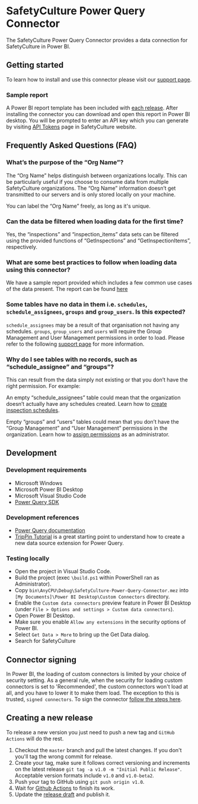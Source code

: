 # SafetyCulture Power Query Connector

The SafetyCulture Power Query Connector provides a data connection for SafetyCulture in Power BI.

## Getting started

To learn how to install and use this connector please visit our [support page](https://help.safetyculture.com/en_us/1514571103-SkUXQp9Hv).

### Sample report

A Power BI report template has been included with [each release](https://github.com/SafetyCulture/SafetyCulture-Power-Query-Connector/releases). After installing the connector you can download and open this report in Power BI desktop. You will be prompted to enter an API key which you can generate by visiting [API Tokens](https://app.safetyculture.com/account/api-tokens) page in SafetyCulture website.

## Frequently Asked Questions (FAQ)

### What’s the purpose of the “Org Name”?

The “Org Name” helps distinguish between organizations locally. This can be particularly useful if you choose to consume data from multiple SafetyCulture organizations. The “Org Name” information doesn’t get transmitted to our servers and is only stored locally on your machine.

You can label the “Org Name” freely, as long as it's unique.

### Can the data be filtered when loading data for the first time?

Yes, the “inspections” and “inspection_items” data sets can be filtered using the provided functions of “GetInspections” and “GetInspectionItems”, respectively.

### What are some best practices to follow when loading data using this connector?

We have a sample report provided which includes a few common use cases of the data present. The report can be found [here](./Sample%20Report.pbit)

### Some tables have no data in them i.e. `schedules`, `schedule_assignees`, `groups` and `group_users`. Is this expected?

`schedule_assignees` may be a result of that organisation not having any schedules. `groups`, `group_users` and `users` will require the Group Management and User Management permissions in order to load. Please refer to the following [support page](https://help.safetyculture.com/en_us/1514571103-SkUXQp9Hv) for more information.

### Why do I see tables with no records, such as “schedule_assignee” and “groups”?

This can result from the data simply not existing or that you don’t have the right permission. For example:

An empty “schedule_assignees” table could mean that the organization doesn’t actually have any schedules created. Learn how to [create inspection schedules](https://help.safetyculture.com/1064010777-SJ8X8DtVv).

Empty “groups” and “users” tables could mean that you don’t have the “Group Management” and “User Management” permissions in the organization. Learn how to [assign permissions](https://help.safetyculture.com/en_us/1064273113-Hyv7g_tVv) as an administrator.

## Development

### Development requirements

- Microsoft Windows
- Microsoft Power BI Desktop
- Microsoft Visual Studio Code
- [Power Query SDK](https://learn.microsoft.com/en-us/power-query/power-query-sdk-vs-code)

### Development references

- [Power Query documentation](https://docs.microsoft.com/en-us/power-query/)
- [TripPin Tutorial](https://docs.microsoft.com/en-us/power-query/samples/trippin/readme) is a great starting point to understand how to create a new data source extension for Power Query.

### Testing locally

- Open the project in Visual Studio Code.
- Build the project (exec `\build.ps1` within PowerShell ran as Administrator).
- Copy `bin\AnyCPU\Debug\SafetyCulture-Power-Query-Connector.mez` into `[My Documents]\Power BI Desktop\Custom Connectors` directory.
- Enable the `Custom data connectors` preview feature in Power BI Desktop (under `File > Options and settings > Custom data connectors`).
- Open Power BI Desktop.
- Make sure you enable `Allow any extensions` in the security options of Power BI.
- Select `Get Data > More` to bring up the Get Data dialog.
- Search for SafetyCulture

## Connector signing

In Power BI, the loading of custom connectors is limited by your choice of security setting.
As a general rule, when the security for loading custom connectors is set to 'Recommended',
the custom connectors won't load at all, and you have to lower it to make them load.
The exception to this is trusted, `signed connectors`. To sign the connector [follow the steps here](https://docs.microsoft.com/en-us/power-query/HandlingConnectorSigning).

## Creating a new release

To release a new version you just need to push a new tag and `GitHub Actions` will do the rest.

1. Checkout the `master` branch and pull the latest changes. If you don't you'll tag the wrong commit for release.
2. Create your tag, make sure it follows correct versioning and increments on the latest release
`git tag -a v1.0 -m "Initial Public Release"`.  
Acceptable version formats include `v1.0` and `v1.0-beta2`.
3. Push your tag to GitHub using `git push origin v1.0`.
4. Wait for [Github Actions](https://github.com/SafetyCulture/SafetyCulture-Power-Query-Connector/actions) to finish its work.
4. Update the [release draft](https://github.com/SafetyCulture/SafetyCulture-Power-Query-Connector/releases) and publish it.
